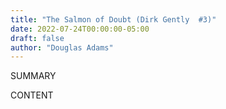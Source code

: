 ```yaml
---
title: "The Salmon of Doubt (Dirk Gently  #3)"
date: 2022-07-24T00:00:00-05:00
draft: false
author: "Douglas Adams"
---
```


SUMMARY

<!--more-->

CONTENT